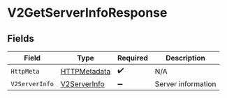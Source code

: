 # V2GetServerInfoResponse


## Fields

| Field                                                   | Type                                                    | Required                                                | Description                                             |
| ------------------------------------------------------- | ------------------------------------------------------- | ------------------------------------------------------- | ------------------------------------------------------- |
| `HttpMeta`                                              | [HTTPMetadata](../../Models/Components/HTTPMetadata.md) | :heavy_check_mark:                                      | N/A                                                     |
| `V2ServerInfo`                                          | [V2ServerInfo](../../Models/Components/V2ServerInfo.md) | :heavy_minus_sign:                                      | Server information                                      |